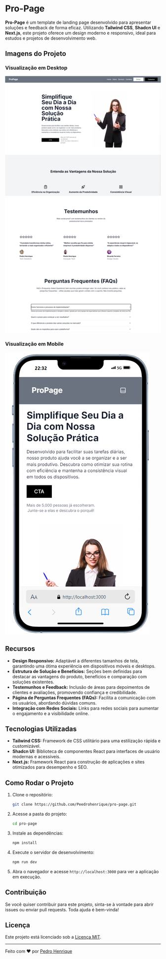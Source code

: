 # Pro-Page

**Pro-Page** é um template de landing page desenvolvido para apresentar soluções e feedback de forma eficaz. Utilizando **Tailwind CSS**, **Shadcn UI** e **Next.js**, este projeto oferece um design moderno e responsivo, ideal para estudos e projetos de desenvolvimento web.

## Imagens do Projeto

### Visualização em Desktop
![Desktop View 1](https://github.com/Peedrohenrique/pro-page/blob/main/public/assets/project1.png?raw=true)
![Desktop View 2](https://github.com/Peedrohenrique/pro-page/blob/main/public/assets/project2.png?raw=true)

### Visualização em Mobile
![Mobile View](https://github.com/Peedrohenrique/pro-page/blob/main/public/assets/projectMobile.png)

## Recursos

- **Design Responsivo:** Adaptável a diferentes tamanhos de tela, garantindo uma ótima experiência em dispositivos móveis e desktops.
- **Estrutura de Solução e Benefícios:** Seções bem definidas para destacar as vantagens do produto, benefícios e comparação com soluções existentes.
- **Testemunhos e Feedback:** Inclusão de áreas para depoimentos de clientes e avaliações, promovendo confiança e credibilidade.
- **Página de Perguntas Frequentes (FAQs):** Facilita a comunicação com os usuários, abordando dúvidas comuns.
- **Integração com Redes Sociais:** Links para redes sociais para aumentar o engajamento e a visibilidade online.

## Tecnologias Utilizadas

- **Tailwind CSS:** Framework de CSS utilitário para uma estilização rápida e customizável.
- **Shadcn UI:** Biblioteca de componentes React para interfaces de usuário modernas e acessíveis.
- **Next.js:** Framework React para construção de aplicações e sites otimizados para desempenho e SEO.

## Como Rodar o Projeto

1. Clone o repositório:
    ```bash
    git clone https://github.com/Peedrohenrique/pro-page.git
    ```

2. Acesse a pasta do projeto:
    ```bash
    cd pro-page
    ```

3. Instale as dependências:
    ```bash
    npm install
    ```

4. Execute o servidor de desenvolvimento:
    ```bash
    npm run dev
    ```

5. Abra o navegador e acesse `http://localhost:3000` para ver a aplicação em execução.

## Contribuição

Se você quiser contribuir para este projeto, sinta-se à vontade para abrir issues ou enviar pull requests. Toda ajuda é bem-vinda!

## Licença

Este projeto está licenciado sob a [Licença MIT](LICENSE).

---

Feito com ❤️ por [Pedro Henrique](https://github.com/Peedrohenrique)